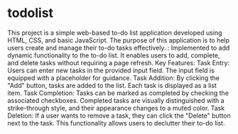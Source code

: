 # todolist
This project is a simple web-based to-do list application developed using HTML, CSS, and basic JavaScript. The purpose of this application is to help users create and manage their to-do tasks effectively.
: Implemented to add dynamic functionality to the to-do list. It enables users to add, complete, and delete tasks without requiring a page refresh.
Key Features:
Task Entry: Users can enter new tasks in the provided input field. The input field is equipped with a placeholder for guidance.
Task Addition: By clicking the "Add" button, tasks are added to the list. Each task is displayed as a list item.
Task Completion: Tasks can be marked as completed by checking the associated checkboxes. Completed tasks are visually distinguished with a strike-through style, and their appearance changes to a muted color.
Task Deletion: If a user wants to remove a task, they can click the "Delete" button next to the task. This functionality allows users to declutter their to-do list.

